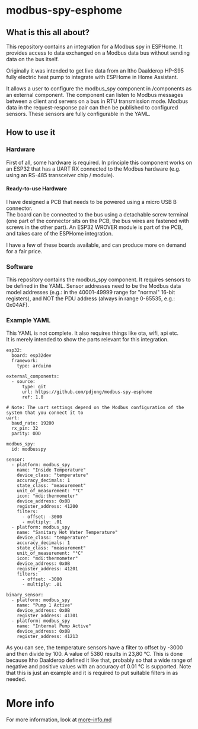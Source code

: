 # modbus-spy-esphome

## What is this all about?

This repository contains an integration for a Modbus spy in ESPHome.
It provides access to data exchanged on a Modbus data bus without sending data on the bus itself.

Originally it was intended to get live data from an Itho Daalderop HP-S95 fully electric heat pump to integrate with ESPHome in Home Assistant.

It allows a user to configure the modbus_spy component in /components as an external component.
The component can listen to Modbus messages between a client and servers on a bus in RTU transmission mode.
Modbus data in the request-response pair can then be published to configured sensors.
These sensors are fully configurable in the YAML.

## How to use it

### Hardware

First of all, some hardware is required. In principle this component works on an ESP32 that has a UART RX connected to the Modbus hardware (e.g. using an RS-485 transceiver chip / module).

#### Ready-to-use Hardware
I have designed a PCB that needs to be powered using a micro USB B connector.  
The board can be connected to the bus using a detachable screw terminal (one part of the connector sits on the PCB, the bus wires are fastened with screws in the other part). An ESP32 WROVER module is part of the PCB, and takes care of the ESPHome integration.

I have a few of these boards available, and can produce more on demand for a fair price.

### Software

This repository contains the modbus_spy component. It requires sensors to be defined in the YAML.
Sensor addresses need to be the Modbus data model addresses (e.g.: in the 40001-49999 range for "normal" 16-bit registers), and NOT the PDU address (always in range 0-65535, e.g.: 0x04AF).

### Example YAML

This YAML is not complete. It also requires things like ota, wifi, api etc.  
It is merely intended to show the parts relevant for this integration.
```
esp32: 
  board: esp32dev
  framework:
    type: arduino

external_components:
  - source:
      type: git
      url: https://github.com/pdjong/modbus-spy-esphome
      ref: 1.0

# Note: The uart settings depend on the Modbus configuration of the system that you connect it to
uart:
  baud_rate: 19200
  rx_pin: 32
  parity: ODD

modbus_spy:
  id: modbusspy
  
sensor:
  - platform: modbus_spy
    name: "Inside Temperature"
    device_class: "temperature"
    accuracy_decimals: 1
    state_class: "measurement"
    unit_of_measurement: "°C"
    icon: "mdi:thermometer"    
    device_address: 0x0B
    register_address: 41200
    filters:
      - offset: -3000
      - multiply: .01
  - platform: modbus_spy
    name: "Sanitary Hot Water Temperature"
    device_class: "temperature"
    accuracy_decimals: 1
    state_class: "measurement"
    unit_of_measurement: "°C"
    icon: "mdi:thermometer"    
    device_address: 0x0B
    register_address: 41201
    filters:
      - offset: -3000
      - multiply: .01

binary_sensor:
  - platform: modbus_spy
    name: "Pump 1 Active"
    device_address: 0x0B
    register_address: 41301
  - platform: modbus_spy
    name: "Internal Pump Active"
    device_address: 0x0B
    register_address: 41213
```

As you can see, the temperature sensors have a filter to offset by -3000 and then divide by 100. A value of 5380 results in 23,80 °C. 
This is done because Itho Daalderop defined it like that, probably so that a wide range of negative and positive values with an accuracy of 0.01 °C is supported. 
Note that this is just an example and it is required to put suitable filters in as needed.

# More info

For more information, look at [more-info.md](more-info.md)